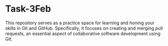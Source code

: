 # Task-3Feb

This repository serves as a practice space for learning and honing your skills in Git and GitHub. Specifically, it focuses on creating and merging pull requests, an essential aspect of collaborative software development using Git.

